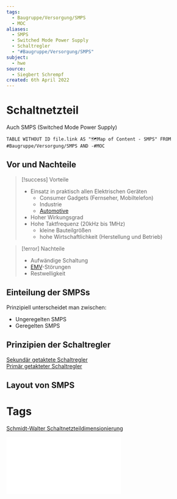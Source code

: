 ```yaml
---
tags:
  - Baugruppe/Versorgung/SMPS
  - MOC
aliases:
  - SMPS
  - Switched Mode Power Supply
  - Schaltregler
  - "#Baugruppe/Versorgung/SMPS"
subject:
  - hwe
source:
  - Siegbert Schrempf
created: 6th April 2022
---
```


# Schaltnetzteil

Auch SMPS (Switched Mode Power Supply)

```dataview
TABLE WITHOUT ID file.link AS "🗺️Map of Content - SMPS" FROM #Baugruppe/Versorgung/SMPS AND -#MOC
```

## Vor und Nachteile

> [!success] Vorteile
> - Einsatz in praktisch allen Elektrischen Geräten
>     - Consumer Gadgets (Fernseher, Mobiltelefon)
>     - Industrie
>     - [Automotive](https://en.wikipedia.org/wiki/Automotive_industry)
> - Hoher Wirkungsgrad
> - Hohe Taktfrequenz ($20\mathrm{kHz}$ bis $1\mathrm{MHz}$)
>     - kleine Bauteilgrößen
>     - hohe Wirtschaftlichkeit (Herstellung und Betrieb)
>  

> [!error] Nachteile
> - Aufwändige Schaltung
> - [EMV](../Elektromagnetische%20Verträglichkeit.md)-Störungen
> - Restwelligkeit

## Einteilung der SMPSs

Prinzipiell unterscheidet man zwischen:
- Ungeregelten SMPS
- Geregelten SMPS

## Prinzipien der Schaltregler

[Sekundär getaktete Schaltregler](Sekundär%20getaktete%20Schaltregler.md)  
[Primär getakteter Schaltregler](Primär%20getakteter%20Schaltregler.md)

## Layout von SMPS

# Tags

[Schmidt-Walter Schaltnetzteildimensionierung](http://schmidt-walter-schaltnetzteile.de/smps/smps.html)

![SMPS_intro](../assets/pdf/SMPS_intro.pdf)

